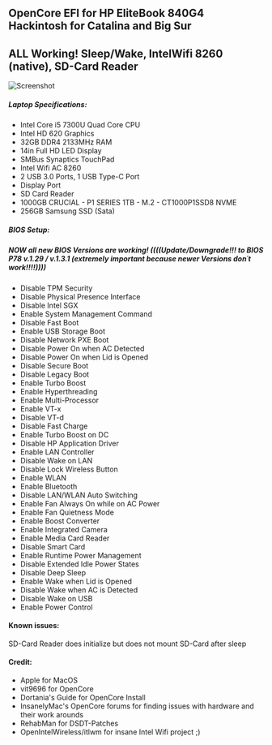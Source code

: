 ## OpenCore EFI for HP EliteBook 840G4 Hackintosh for Catalina and Big Sur

## ALL Working! Sleep/Wake, IntelWifi 8260 (native), SD-Card Reader
![Screenshot](https://github.com/DominikHackintosh/HP-EliteBook-840-G4-Hackintosh-Big-Sur/blob/master/Screen%20Shot%202020-12-26%20at%2004.19.00.png?raw=true)


##### Laptop Specifications:
- Intel Core i5 7300U Quad Core CPU
- Intel HD 620 Graphics
- 32GB DDR4 2133MHz RAM
- 14in Full HD LED Display
- SMBus Synaptics TouchPad
- Intel Wifi AC 8260
- 2 USB 3.0 Ports, 1 USB Type-C Port
- Display Port
- SD Card Reader
- 1000GB CRUCIAL - P1 SERIES 1TB - M.2 - CT1000P1SSD8 NVME
- 256GB Samsung SSD (Sata)

##### BIOS Setup:
##### NOW all new BIOS Versions are working! ((((Update/Downgrade!!! to BIOS P78 v.1.29 / v.1.3.1 (extremely important because newer Versions don´t work!!!!))))

- Disable TPM Security
- Disable Physical Presence Interface
- Disable Intel SGX
- Enable System Management Command
- Disable Fast Boot
- Enable USB Storage Boot
- Disable Network PXE Boot
- Disable Power On when AC Detected
- Disable Power On when Lid is Opened
- Disable Secure Boot
- Disable Legacy Boot
- Enable Turbo Boost
- Enable Hyperthreading
- Enable Multi-Processor
- Enable VT-x
- Disable VT-d
- Disable Fast Charge
- Enable Turbo Boost on DC
- Disable HP Application Driver
- Enable LAN Controller
- Disable Wake on LAN
- Disable Lock Wireless Button
- Enable WLAN
- Enable Bluetooth
- Disable LAN/WLAN Auto Switching
- Enable Fan Always On while on AC Power
- Enable Fan Quietness Mode
- Enable Boost Converter
- Enable Integrated Camera
- Enable Media Card Reader
- Disable Smart Card
- Enable Runtime Power Management
- Disable Extended Idle Power States
- Disable Deep Sleep
- Enable Wake when Lid is Opened
- Disable Wake when AC is Detected
- Disable Wake on USB
- Enable Power Control

#### Known issues:

SD-Card Reader does initialize but does not mount SD-Card after sleep

#### Credit:

- Apple for MacOS
- vit9696 for OpenCore
- Dortania's Guide for OpenCore Install
- InsanelyMac's OpenCore forums for finding issues with hardware and their work arounds
- RehabMan for DSDT-Patches
- OpenIntelWireless/itlwm for insane Intel Wifi project ;)
